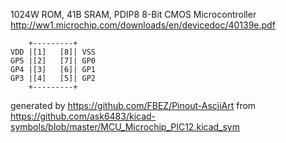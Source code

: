1024W ROM, 41B SRAM, PDIP8
8-Bit CMOS Microcontroller
http://ww1.microchip.com/downloads/en/devicedoc/40139e.pdf


	    +---------+
	VDD |[1]   [8]| VSS
	GP5 |[2]   [7]| GP0
	GP4 |[3]   [6]| GP1
	GP3 |[4]   [5]| GP2
	    +---------+


generated by https://github.com/FBEZ/Pinout-AsciiArt from https://github.com/ask6483/kicad-symbols/blob/master/MCU_Microchip_PIC12.kicad_sym